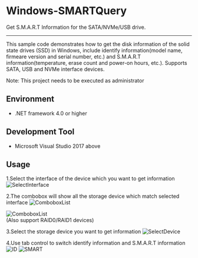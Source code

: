 # Windows-SMARTQuery
Get S.M.A.R.T Information for the SATA/NVMe/USB drive.

-------------------------

This sample code demonstrates how to get the disk information of the solid state drives (SSD) in Windows, include identify information(model name, firmeare version and serial number, etc.) and S.M.A.R.T information(temperature, erase count and power-on hours, etc.). Supports SATA, USB and NVMe interface devices.

Note: This project needs to be executed as administrator 

Environment 
-------------------------

- .NET framework 4.0 or higher

Development Tool
-------------------------

- Microsoft Visual Studio 2017 above

Usage
-------------------------

1.Select the interface of the device which you want to get information
![SelectInterface](https://github.com/transcend-information/Windows-SMARTQuery/blob/master/SelectInterface.png)

2.The combobox will show all the storage device which match selected interface
![ComboboxList](https://github.com/transcend-information/Windows-SMARTQuery/blob/master/ComboboxList.png)

![ComboboxList](https://github.com/transcend-information/Windows-SMARTQuery/blob/master/ComboboxList_RAID.png)<br/>
(Also support RAID0/RAID1 devices)

3.Select the storage device you want to get information
![SelectDevice](https://github.com/transcend-information/Windows-SMARTQuery/blob/master/SelectDevice.png)

4.Use tab control to switch identify information and S.M.A.R.T information
![ID](https://github.com/transcend-information/Windows-SMARTQuery/blob/master/ID.png)
![SMART](https://github.com/transcend-information/Windows-SMARTQuery/blob/master/SMART.png)
